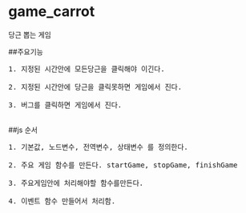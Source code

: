 # game_carrot
 당근 뽑는 게임 
 
##주요기능
<pre>
1. 지정된 시간안에 모든당근을 클릭해야 이긴다. 

2. 지정된 시간안에 당근을 클릭못하면 게임에서 진다.

3. 버그를 클릭하면 게임에서 진다.

</pre>


##js 순서
<pre>
1. 기본값, 노드변수, 전역변수, 상태변수 를 정의한다.

2. 주요 게임 함수를 만든다. startGame, stopGame, finishGame

3. 주요게임안에 처리해야할 함수를만든다. 

4. 이벤트 함수 만들어서 처리함.
</pre>

